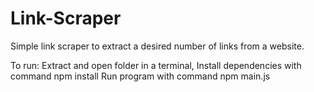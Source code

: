 # Link-Scraper
Simple link scraper to extract a desired number of links from a website.

To run:
Extract and open folder in a terminal,
Install dependencies with command npm install
Run program with command npm main.js
